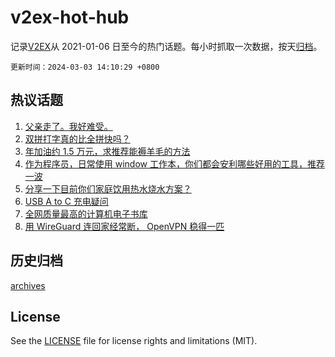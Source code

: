# v2ex-hot-hub

 记录[V2EX](https://www.v2ex.com/)从 2021-01-06 日至今的热门话题。每小时抓取一次数据，按天[归档](archives)。

`更新时间：2024-03-03 14:10:29 +0800`

## 热议话题

1. [父亲走了。我好难受。](https://www.v2ex.com/t/1020051)
1. [双拼打字真的比全拼快吗？](https://www.v2ex.com/t/1020030)
1. [年加油约 1.5 万元，求推荐能褥羊毛的方法](https://www.v2ex.com/t/1020083)
1. [作为程序员，日常使用 window 工作本，你们都会安利哪些好用的工具，推荐一波](https://www.v2ex.com/t/1020166)
1. [分享一下目前你们家庭饮用热水烧水方案？](https://www.v2ex.com/t/1020149)
1. [USB A to C 充电疑问](https://www.v2ex.com/t/1020109)
1. [全网质量最高的计算机电子书库](https://www.v2ex.com/t/1020170)
1. [用 WireGuard 连回家经常断， OpenVPN 稳得一匹](https://www.v2ex.com/t/1020069)

## 历史归档

[archives](archives)

## License

See the [LICENSE](LICENSE) file for license rights and limitations (MIT).
